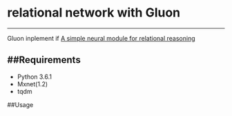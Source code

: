 # relational network with Gluon

---

Gluon inplement if [A simple neural module for relational reasoning](https://arxiv.org/abs/1706.01427)


##Requirements
--
- Python 3.6.1
- Mxnet(1.2)
- tqdm


##Usage
